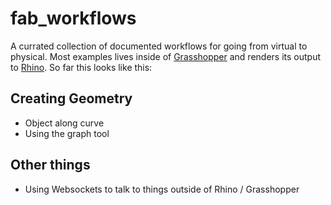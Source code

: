 # fab_workflows

A currated collection of documented workflows for going from virtual to physical. Most examples lives inside of [Grasshopper](https://www.grasshopper3d.com) and renders its output to [Rhino](https://www.rhino3d.com). So far this looks like this: 

## Creating Geometry
- Object along curve
- Using the graph tool

## Other things

- Using Websockets to talk to things outside of Rhino / Grasshopper

